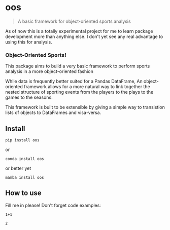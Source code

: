 # oos
> A basic framework for object-oriented sports analysis

As of now this is a totally experimental project for me to learn package development more than anything else. I don't yet see any real advantage to using this for analysis.

### Object-Oriented Sports!

This package aims to build a very basic framework to perform sports analysis in a more object-oriented fashion

While data is frequently better suited for a Pandas DataFrame, An object-oriented framework allows for a more natural way to link together the nested structure of sporting events from the players to the plays to the games to the seasons.

This framework is built to be extensible by giving a simple way to transistion lists of objects to DataFrames and visa-versa.

## Install

`pip install oos`

or

`conda install oos`

or better yet

`mamba install oos`

## How to use

Fill me in please! Don't forget code examples:

```
1+1
```




    2


